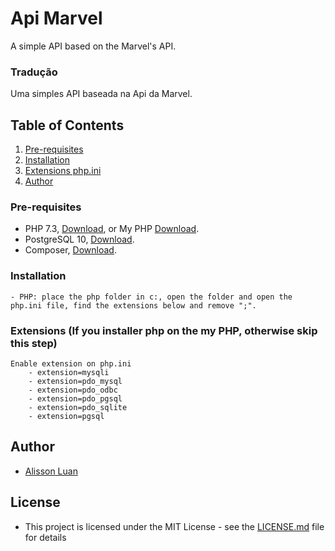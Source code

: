 
# Api Marvel

A simple API based on the Marvel's API.

### Tradução
Uma simples API baseada na Api da Marvel.

## Table of Contents
1. [Pre-requisites](#preRequisites)
2. [Installation](#installation)
3. [Extensions php.ini](#extensionsphp)
4. [Author](#author)


<a name="preRequisites"/></a>
### Pre-requisites
  - PHP 7.3, <a href="https://windows.php.net/downloads/releases/php-7.3.25-nts-Win32-VC15-x64.zip">Download</a>, or My PHP <a href="https://wetransfer.com/downloads/eda06f86ea1b02fd5763e8695ce34c5a20201129223605/05969ceda67e89b0202cce34cfac727b20201129223621/4c6d1b?utm_campaign=WT_email_tracking&utm_content=general&utm_medium=download_button&utm_source=notify_recipient_email">Download</a>. 
  - PostgreSQL 10, <a href="https://windows.php.net/downloads/releases/php-7.3.25-nts-Win32-VC15-x64.zip">Download</a>.
  - Composer, <a href="https://getcomposer.org/Composer-Setup.exe">Download</a>.
  
### Installation
    - PHP: place the php folder in c:, open the folder and open the php.ini file, find the extensions below and remove ";".


<a name="extensionsphp"/></a>
### Extensions (If you installer php on the my PHP, otherwise skip this step)
    Enable extension on php.ini
        - extension=mysqli
        - extension=pdo_mysql
        - extension=pdo_odbc
        - extension=pdo_pgsql
        - extension=pdo_sqlite
        - extension=pgsql


<a name="author"/></a>
## Author
  - [Alisson Luan](https://br.linkedin.com/in/alissoonluan)

## License
   - This project is licensed under the MIT License - see the [LICENSE.md](LICENSE.md) file for details  
